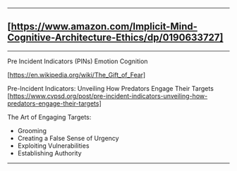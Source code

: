 ------------------------------------------
[https://www.amazon.com/Implicit-Mind-Cognitive-Architecture-Ethics/dp/0190633727]
------------------------------------------

------------------------------------------
Pre Incident Indicators (PINs) 
Emotion
Cognition


[https://en.wikipedia.org/wiki/The_Gift_of_Fear]


Pre-Incident Indicators: Unveiling How Predators Engage Their Targets 
[https://www.cvpsd.org/post/pre-incident-indicators-unveiling-how-predators-engage-their-targets]


The Art of Engaging Targets:
- Grooming
- Creating a False Sense of Urgency
- Exploiting Vulnerabilities
- Establishing Authority
------------------------------------------


